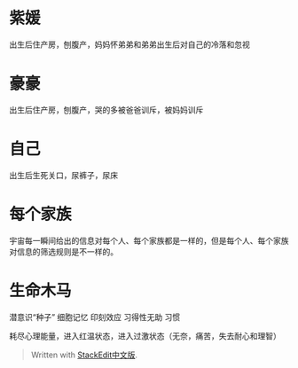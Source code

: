 # 紫媛 
出生后住产房，刨腹产，妈妈怀弟弟和弟弟出生后对自己的冷落和忽视

# 豪豪
出生后住产房，刨腹产，哭的多被爸爸训斥，被妈妈训斥

# 自己
出生后生死关口，尿裤子，尿床

# 每个家族
宇宙每一瞬间给出的信息对每个人、每个家族都是一样的，但是每个人、每个家族对信息的筛选规则是不一样的。

# 生命木马
潜意识“种子”
细胞记忆
印刻效应
习得性无助
习惯

耗尽心理能量，进入红温状态，进入过激状态（无奈，痛苦，失去耐心和理智）
> Written with [StackEdit中文版](https://stackedit.cn/).
<!--stackedit_data:
eyJoaXN0b3J5IjpbLTIwNjQ4MjYyNDVdfQ==
-->